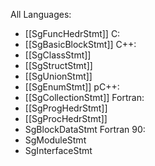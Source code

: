 All Languages:
- [[SgFuncHedrStmt]]
C:
- [[SgBasicBlockStmt]]
C++:
- [[SgClassStmt]]
- [[SgStructStmt]]
- [[SgUnionStmt]]
- [[SgEnumStmt]]
pC++:
- [[SgCollectionStmt]]
Fortran:
- [[SgProgHedrStmt]]
- [[SgProcHedrStmt]]
- SgBlockDataStmt
Fortran 90:
- SgModuleStmt
- SgInterfaceStmt